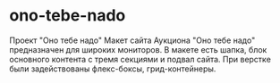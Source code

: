 # ono-tebe-nado
Проект "Оно тебе надо"
Макет сайта Аукциона "Оно тебе надо" предназначен для широких мониторов.
В макете есть шапка, блок основного контента с тремя секциями и подвал сайта.
При верстке были задействованы флекс-боксы, грид-контейнеры.

